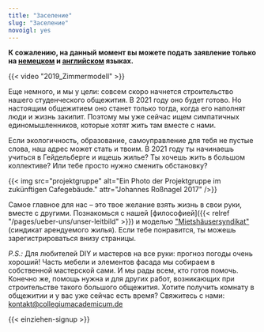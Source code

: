 ```yaml
---
title: "Заселение"
slug: "Заселение"
novoigl: yes
---
```


**К сожалению, на данный момент вы можете подать заявление только на [немецком](/einziehen) и [английском](/en/moving-in) языках.**

{{< video "2019_Zimmermodell" >}}

Еще немного, и мы у цели: совсем скоро начнется строительство нашего студенческого общежития. В 2021 году оно будет готово. Но настоящим общежитием оно станет только тогда, когда его наполнят люди и жизнь закипит. Поэтому мы уже сейчас ищем симпатичных единомышленников, которые хотят жить там вместе с нами.

Если экологичность, образование, самоуправление для тебя не пустые слова, наш  адрес может стать и твоим. В 2021 году ты начинаешь учиться в Гейдельберге и ищешь жилье? Ты хочешь жить в большом коллективе? Или тебе просто нужно сменить обстановку?

{{< img src="projektgruppe" alt="Ein Photo der Projektgruppe im zukünftigen Cafegebäude." attr="Johannes Roßnagel 2017" />}}

Самое главное для нас – это твое желание взять жизнь в свои руки, вместе с другими. Познакомься с нашей [философией]({{< relref "/pages/ueber-uns/unser-leitbild" >}}) и моделью ["Mietshäusersyndikat"](https://www.syndikat.org/en/ ) (синдикат арендуемого жилья). Если тебе понравится, ты можешь зарегистрироваться внизу страницы.

_P.S.:_ Для любителей DIY и мастеров на все руки: прогноз погоды очень хороший! Часть мебели и элементов фасада мы собираем в собственной мастерской сами. И мы рады всем, кто готов помочь. Конечно же, помощь нужна и для других работ, возникающих при строительстве такого большого общежития. Хотите получить комнату в общежитии и у вас уже сейчас есть время? Свяжитесь с нами:
[kontakt@collegiumacademicum.de](mailto:kontakt@collegiumacademicum.de)

{{< einziehen-signup >}}
